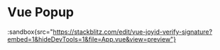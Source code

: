 # Vue Popup

:sandbox{src="https://stackblitz.com/edit/vue-joyid-verify-signature?embed=1&hideDevTools=1&file=App.vue&view=preview"}
